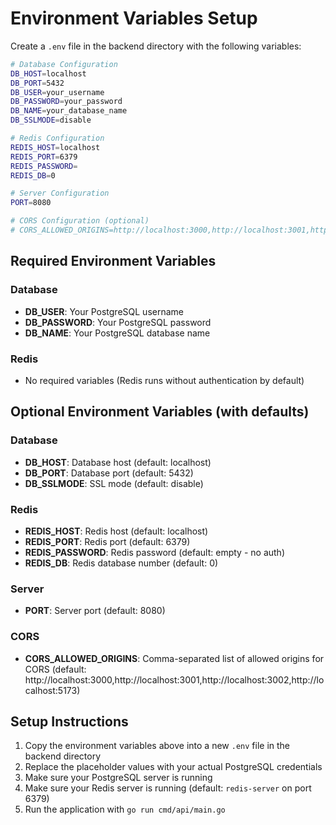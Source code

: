 # Environment Variables Setup

Create a `.env` file in the backend directory with the following variables:

```bash
# Database Configuration
DB_HOST=localhost
DB_PORT=5432
DB_USER=your_username
DB_PASSWORD=your_password
DB_NAME=your_database_name
DB_SSLMODE=disable

# Redis Configuration
REDIS_HOST=localhost
REDIS_PORT=6379
REDIS_PASSWORD=
REDIS_DB=0

# Server Configuration
PORT=8080

# CORS Configuration (optional)
# CORS_ALLOWED_ORIGINS=http://localhost:3000,http://localhost:3001,http://localhost:5173
```

## Required Environment Variables

### Database
- **DB_USER**: Your PostgreSQL username
- **DB_PASSWORD**: Your PostgreSQL password
- **DB_NAME**: Your PostgreSQL database name

### Redis
- No required variables (Redis runs without authentication by default)

## Optional Environment Variables (with defaults)

### Database
- **DB_HOST**: Database host (default: localhost)
- **DB_PORT**: Database port (default: 5432)
- **DB_SSLMODE**: SSL mode (default: disable)

### Redis
- **REDIS_HOST**: Redis host (default: localhost)
- **REDIS_PORT**: Redis port (default: 6379)
- **REDIS_PASSWORD**: Redis password (default: empty - no auth)
- **REDIS_DB**: Redis database number (default: 0)

### Server
- **PORT**: Server port (default: 8080)

### CORS
- **CORS_ALLOWED_ORIGINS**: Comma-separated list of allowed origins for CORS (default: http://localhost:3000,http://localhost:3001,http://localhost:3002,http://localhost:5173)

## Setup Instructions

1. Copy the environment variables above into a new `.env` file in the backend directory
2. Replace the placeholder values with your actual PostgreSQL credentials
3. Make sure your PostgreSQL server is running
4. Make sure your Redis server is running (default: `redis-server` on port 6379)
5. Run the application with `go run cmd/api/main.go`


